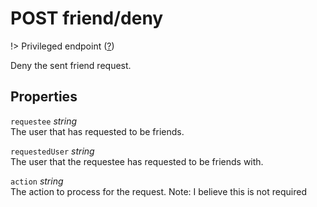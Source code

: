 # <span class="badge badge-light">POST</span> <span class="badge badge-light">friend/deny</span>

!> Privileged endpoint ([?](privileged.md))

Deny the sent friend request.

## Properties

`requestee` *string*  
The user that has requested to be friends.

`requestedUser` *string*  
The user that the requestee has requested to be friends with.

`action` *string*  
The action to process for the request. Note: I believe this is not required

